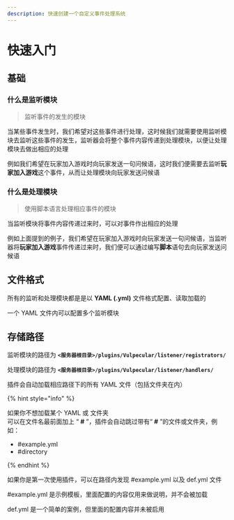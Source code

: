```yaml
---
description: 快速创建一个自定义事件处理系统
---
```


# 快速入门

## 基础

### 什么是监听模块

> 监听事件的发生的模块

当某些事件发生时，我们希望对这些事件进行处理，这时候我们就需要使用监听模块去监听这些事件的发生，监听器会将整个事件内容传递到处理模块，以便让处理模块去做出相应的处理

例如我们希望在玩家加入游戏时向玩家发送一句问候语，这时我们便需要去监听**玩家加入游戏**这个事件，从而让处理模块向玩家发送问候语

### 什么是处理模块

> 使用脚本语言处理相应事件的模块

当监听模块将事件内容传递过来时，可以对事件作出相应的处理

例如上面提到的例子，我们希望在玩家加入游戏时向玩家发送一句问候语，当监听器将**玩家加入游戏**事件传递过来时，我们便可以通过编写**脚本**语句去向玩家发送问候语

## 文件格式

所有的监听和处理模块都是是以 **YAML (.yml)** 文件格式配置、读取加载的

一个 YAML 文件内可以配置多个监听模块

## 存储路径

监听模块的路径为 **`<服务器根目录>/plugins/Vulpecular/listener/registrators/`**

处理模块的路径为 **`<服务器根目录>/plugins/Vulpecular/listener/handlers/`**

插件会自动加载相应路径下的所有 YAML 文件（包括文件夹在内）

{% hint style="info" %}

如果你不想加载某个 YAML 或 文件夹<br>
可以在文件名最前面加上 “ **#** ”，插件会自动跳过带有“ **#** ”的文件或文件夹，例如：
- #example.yml
- #directory

{% endhint %}

如果你是第一次使用插件，可以在路径内发现 #example.yml 以及 def.yml 文件

#example.yml 是示例模板，里面配置的内容仅用来做说明，并不会被加载

def.yml 是一个简单的案例，但里面的配置内容并未被启用

